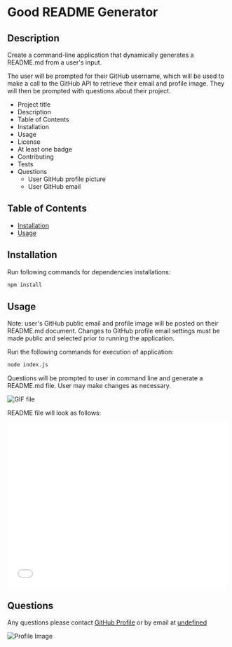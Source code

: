 # Good README Generator

## Description

Create a command-line application that dynamically generates a README.md from a user's input. 

The user will be prompted for their GitHub username, which will be used to make a call to the GitHub API to retrieve their email and profile image. They will then be prompted with questions about their project.

* Project title
* Description
* Table of Contents
* Installation
* Usage
* License
* At least one badge
* Contributing
* Tests
* Questions
  * User GitHub profile picture
  * User GitHub email

## Table of Contents

* [Installation](#installation)
* [Usage](#usage)

## Installation

Run following commands for dependencies installations:

```sh
npm install
```

## Usage

Note: user's GitHub public email and profile image will be posted on their README.md document. Changes to GitHub profile email settings must be made public and selected prior to running the application. 

Run the following commands for execution of application:
 
```sh
node index.js
```

Questions will be prompted to user in command line and generate a README.md file. User may make changes as necessary.

![GIF file](./assets/appvideo.gif)

README file will look as follows:

<embed src="./assets/generatedREADME/README.pdf" width="500" height="375" 
 type="application/pdf">

## Questions

Any questions please contact [GitHub Profile](https://github.com/ncrutgers) or by email at [undefined](undefined)

![Profile Image](https://avatars0.githubusercontent.com/u/61257976?v=4)
